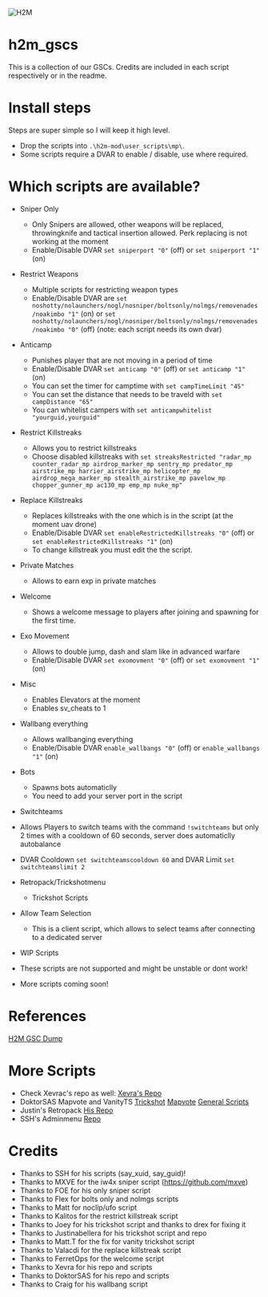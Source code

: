 ![H2M](https://github.com/user-attachments/assets/42656b5e-5052-457d-a780-bc8f5fa22df3)

# h2m_gscs
This is a collection of our GSCs. Credits are included in each script respectively or in the readme.

# Install steps
Steps are super simple so I will keep it high level.

* Drop the scripts into `.\h2m-mod\user_scripts\mp\`.
* Some scripts require a DVAR to enable / disable, use where required.

# Which scripts are available?
* Sniper Only
  * Only Snipers are allowed, other weapons will be replaced, throwingknife and tactical insertion allowed. Perk replacing is not working at the moment
  * Enable/Disable DVAR `set sniperport "0"` (off) or `set sniperport "1"` (on)

* Restrict Weapons
  * Multiple scripts for restricting weapon types
  * Enable/Disable DVAR  are `set noshotty/nolaunchers/nogl/nosniper/boltsonly/nolmgs/removenades/noakimbo "1"` (on) or `set noshotty/nolaunchers/nogl/nosniper/boltsonly/nolmgs/removenades/noakimbo "0"` (off) (note: each script needs its own dvar)

* Anticamp
  * Punishes player that are not moving in a period of time
  * Enable/Disable DVAR `set anticamp "0"` (off) or `set anticamp "1"` (on)
  * You can set the timer for camptime with `set campTimeLimit "45"`
  * You can set the distance that needs to be traveld with `set campDistance "65"`
  * You can whitelist campers with `set anticampwhitelist "yourguid,yourguid"`

* Restrict Killstreaks
  * Allows you to restrict killstreaks
  * Choose disabled killstreaks with `set streaksRestricted "radar_mp counter_radar_mp airdrop_marker_mp sentry_mp predator_mp airstrike_mp harrier_airstrike_mp helicopter_mp airdrop_mega_marker_mp stealth_airstrike_mp pavelow_mp chopper_gunner_mp ac130_mp emp_mp nuke_mp"`

* Replace Killstreaks
  * Replaces killstreaks with the one which is in the script (at the moment uav drone)
  * Enable/Disable DVAR `set enableRestrictedKillstreaks "0"` (off) or `set enableRestrictedKillstreaks "1"` (on)
  * To change killstreak you must edit the the script.
 
* Private Matches
  * Allows to earn exp in private matches
 
* Welcome
  * Shows a welcome message to players after joining and spawning for the first time.

* Exo Movement
  * Allows to double jump, dash and slam like in advanced warfare
  * Enable/Disable DVAR `set exomovment "0"` (off) or `set exomovment "1"` (on)
    
* Misc
  * Enables Elevators at the moment
  * Enables sv_cheats to 1
 
* Wallbang everything
  * Allows wallbanging everything
  *  Enable/Disable DVAR `enable_wallbangs "0"` (off) or `enable_wallbangs "1"` (on)
 
* Bots
  * Spawns bots automaticlly
  * You need to add your server port in the script
 
 * Switchteams
  * Allows Players to switch teams with the command `!switchteams` but only 2 times with a cooldown of 60 seconds, server does automaticlly autobalance
  * DVAR Cooldown `set switchteamscooldown 60` and DVAR Limit `set switchteamslimit 2`
 
* Retropack/Trickshotmenu
  * Trickshot Scripts

* Allow Team Selection
  * This is a client script, which allows to select teams after connecting to a dedicated server

 * WIP Scripts
  * These scripts are not supported and might be unstable or dont work!
 
* More scripts coming soon!

# References

[H2M GSC Dump](https://github.com/Jeffx539/h2m-gsc-dump/tree/main)

# More Scripts
* Check Xevrac's repo as well: [Xevra's Repo](https://github.com/Xevrac/h2m_gscs)
* DoktorSAS Mapvote and VanityTS [Trickshot](https://github.com/DoktorSAS/VanityTS) [Mapvote](https://github.com/DoktorSAS/H1Mapvote/tree/main) [General Scripts](https://github.com/DoktorSAS/GSC/tree/main)
* Justin's Retropack [His Repo](https://github.com/justinabellera/retro-pack)
* SSH's Adminmenu [Repo](https://github.com/S3RAPH-1M/H2M-Admin-Menu)

# Credits
* Thanks to SSH for his scripts (say_xuid, say_guid)!
* Thanks to MXVE for the iw4x sniper script (https://github.com/mxve)  
* Thanks to FOE for his only sniper script  
* Thanks to Flex for bolts only and nolmgs scripts 
* Thanks to Matt for noclip/ufo script  
* Thanks to Kalitos for the restrict killstreak script  
* Thanks to Joey for his trickshot script and thanks to drex for fixing it  
* Thanks to Justinabellera for his trickshot script and repo  
* Thanks to Matt.T for the fix for vanity trickshot script  
* Thanks to Valacdi for the replace killstreak script  
* Thanks to FerretOps for the welcome script
* Thanks to Xevra for his repo and scripts
* Thanks to DoktorSAS for his repo and scripts
* Thanks to Craig for his wallbang script
